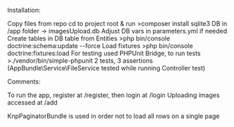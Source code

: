 Installation:

Copy files from repo
cd to project root & run >composer install
sqlite3 DB in /app folder -> imagesUpload.db
Adjust DB vars in parameters.yml if needed
Create tables in DB table from Entities >php bin/console doctrine:schema:update --force
Load fixtures >php bin/console doctrine:fixtures:load
For testing used PHPUnit Bridge, to run tests >./vendor/bin/simple-phpunit 2 tests, 3 assertions (AppBundle\Service\FileService tested while running Controller test)

Comments:

To run the app, register at /register, then login at /login
Uploading images accessed at /add

KnpPaginatorBundle is used in order not to load all rows on a single page
